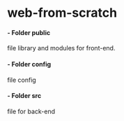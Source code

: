# web-from-scratch

#### - Folder public
file library and modules for front-end. 

#### - Folder config
file config

#### - Folder src
file for back-end
